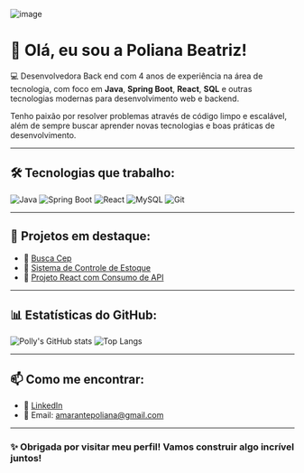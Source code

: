 ![image](https://github.com/user-attachments/assets/827a6f24-0bca-44cf-81e9-1d7a53a7f228)


# 👋 Olá, eu sou a Poliana Beatriz!

💻 Desenvolvedora Back end com 4 anos de experiência na área de tecnologia, com foco em **Java**, **Spring Boot**, **React**, **SQL** e outras tecnologias modernas para desenvolvimento web e backend.

Tenho paixão por resolver problemas através de código limpo e escalável, além de sempre buscar aprender novas tecnologias e boas práticas de desenvolvimento.

---

## 🛠️ Tecnologias que trabalho:

![Java](https://img.shields.io/badge/Java-ED8B00?style=for-the-badge&logo=java&logoColor=white)
![Spring Boot](https://img.shields.io/badge/Spring%20Boot-6DB33F?style=for-the-badge&logo=spring-boot&logoColor=white)
![React](https://img.shields.io/badge/React-20232A?style=for-the-badge&logo=react&logoColor=61DAFB)
![MySQL](https://img.shields.io/badge/MySQL-00758F?style=for-the-badge&logo=mysql&logoColor=white)
![Git](https://img.shields.io/badge/Git-F05032?style=for-the-badge&logo=git&logoColor=white)


---

## 🚀 Projetos em destaque:

- 🔗 [Busca Cep]([(https://github.com/POLLY1515/DsViaCep))
- 🔗 [Sistema de Controle de Estoque](https://github.com/POLLY1515/ControleEstoque)
- 🔗 [Projeto React com Consumo de API](https://github.com/POLLY1515/Projeto-React-API)


---

## 📊 Estatísticas do GitHub:

![Polly's GitHub stats](https://github-readme-stats.vercel.app/api?username=POLLY1515&show_icons=true&theme=dracula)
![Top Langs](https://github-readme-stats.vercel.app/api/top-langs/?username=POLLY1515&layout=compact&theme=dracula)

---

## 📫 Como me encontrar:

- 💼 [LinkedIn](https://www.linkedin.com/in/amarantepoliana)
- 📧 Email: amarantepoliana@gmail.com

---

### ✨ Obrigada por visitar meu perfil! Vamos construir algo incrível juntos!











  
